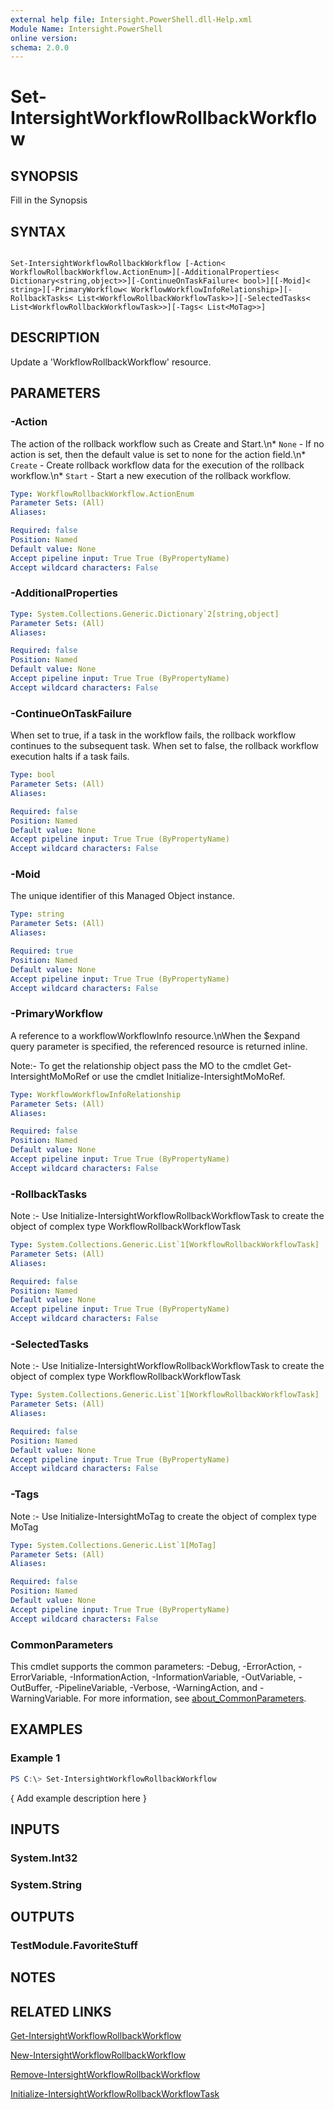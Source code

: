 ```yaml
---
external help file: Intersight.PowerShell.dll-Help.xml
Module Name: Intersight.PowerShell
online version:
schema: 2.0.0
---
```


# Set-IntersightWorkflowRollbackWorkflow

## SYNOPSIS
Fill in the Synopsis

## SYNTAX

```

Set-IntersightWorkflowRollbackWorkflow [-Action< WorkflowRollbackWorkflow.ActionEnum>][-AdditionalProperties< Dictionary<string,object>>][-ContinueOnTaskFailure< bool>][[-Moid]< string>][-PrimaryWorkflow< WorkflowWorkflowInfoRelationship>][-RollbackTasks< List<WorkflowRollbackWorkflowTask>>][-SelectedTasks< List<WorkflowRollbackWorkflowTask>>][-Tags< List<MoTag>>]

```

## DESCRIPTION
Update a &apos;WorkflowRollbackWorkflow&apos; resource.

## PARAMETERS

### -Action
The action of the rollback workflow such as Create and Start.\n* `None` - If no action is set, then the default value is set to none for the action field.\n* `Create` - Create rollback workflow data for the execution of the rollback workflow.\n* `Start` - Start a new execution of the rollback workflow.

```yaml
Type: WorkflowRollbackWorkflow.ActionEnum
Parameter Sets: (All)
Aliases:

Required: false
Position: Named
Default value: None
Accept pipeline input: True True (ByPropertyName)
Accept wildcard characters: False
```

### -AdditionalProperties


```yaml
Type: System.Collections.Generic.Dictionary`2[string,object]
Parameter Sets: (All)
Aliases:

Required: false
Position: Named
Default value: None
Accept pipeline input: True True (ByPropertyName)
Accept wildcard characters: False
```

### -ContinueOnTaskFailure
When set to true, if a task in the workflow fails, the rollback workflow continues to the subsequent task. When set to false, the rollback workflow execution halts if a task fails.

```yaml
Type: bool
Parameter Sets: (All)
Aliases:

Required: false
Position: Named
Default value: None
Accept pipeline input: True True (ByPropertyName)
Accept wildcard characters: False
```

### -Moid
The unique identifier of this Managed Object instance.

```yaml
Type: string
Parameter Sets: (All)
Aliases:

Required: true
Position: Named
Default value: None
Accept pipeline input: True True (ByPropertyName)
Accept wildcard characters: False
```

### -PrimaryWorkflow
A reference to a workflowWorkflowInfo resource.\nWhen the $expand query parameter is specified, the referenced resource is returned inline.

 Note:- To get the relationship object pass the MO to the cmdlet Get-IntersightMoMoRef 
or use the cmdlet Initialize-IntersightMoMoRef.

```yaml
Type: WorkflowWorkflowInfoRelationship
Parameter Sets: (All)
Aliases:

Required: false
Position: Named
Default value: None
Accept pipeline input: True True (ByPropertyName)
Accept wildcard characters: False
```

### -RollbackTasks


Note :- Use Initialize-IntersightWorkflowRollbackWorkflowTask to create the object of complex type WorkflowRollbackWorkflowTask

```yaml
Type: System.Collections.Generic.List`1[WorkflowRollbackWorkflowTask]
Parameter Sets: (All)
Aliases:

Required: false
Position: Named
Default value: None
Accept pipeline input: True True (ByPropertyName)
Accept wildcard characters: False
```

### -SelectedTasks


Note :- Use Initialize-IntersightWorkflowRollbackWorkflowTask to create the object of complex type WorkflowRollbackWorkflowTask

```yaml
Type: System.Collections.Generic.List`1[WorkflowRollbackWorkflowTask]
Parameter Sets: (All)
Aliases:

Required: false
Position: Named
Default value: None
Accept pipeline input: True True (ByPropertyName)
Accept wildcard characters: False
```

### -Tags


Note :- Use Initialize-IntersightMoTag to create the object of complex type MoTag

```yaml
Type: System.Collections.Generic.List`1[MoTag]
Parameter Sets: (All)
Aliases:

Required: false
Position: Named
Default value: None
Accept pipeline input: True True (ByPropertyName)
Accept wildcard characters: False
```


### CommonParameters
This cmdlet supports the common parameters: -Debug, -ErrorAction, -ErrorVariable, -InformationAction, -InformationVariable, -OutVariable, -OutBuffer, -PipelineVariable, -Verbose, -WarningAction, and -WarningVariable. For more information, see [about_CommonParameters](http://go.microsoft.com/fwlink/?LinkID=113216).

## EXAMPLES

### Example 1
```powershell
PS C:\> Set-IntersightWorkflowRollbackWorkflow
```

{ Add example description here }

## INPUTS

### System.Int32

### System.String

## OUTPUTS

### TestModule.FavoriteStuff

## NOTES

## RELATED LINKS

[Get-IntersightWorkflowRollbackWorkflow](./Get-IntersightWorkflowRollbackWorkflow.md)

[New-IntersightWorkflowRollbackWorkflow](./New-IntersightWorkflowRollbackWorkflow.md)

[Remove-IntersightWorkflowRollbackWorkflow](./Remove-IntersightWorkflowRollbackWorkflow.md)

[Initialize-IntersightWorkflowRollbackWorkflowTask](./Initialize-IntersightWorkflowRollbackWorkflowTask.md)
